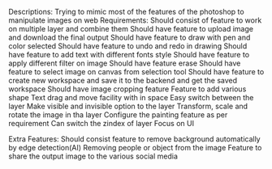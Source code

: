 Descriptions: Trying to mimic most of the features of the photoshop to manipulate images on web
Requirements:
Should consist of feature to work on multiple layer and combine them
Should have feature to upload image and download the final output
Should have feature to draw with pen and color selected
Should have feature to undo and redo in drawing
Should have feature to add text with different fonts style
Should have feature to apply different filter on image
Should have feature erase
Should have feature to select image on canvas from selection tool
Should have feature to create new workspace and save it to the backend and get the saved workspace
Should have image cropping feature
Feature to add various shape
Text drag and move facility with in space
Easy switch between the layer
Make visible and invisible option to the layer
Transform, scale and rotate the image in tha layer
Configure the painting feature as per requirement
Can switch the zindex of layer
Focus on UI

Extra Features:
Should consist feature to remove background automatically by edge detection(AI)
Removing people or object from the image
Feature to share the output image to the various social media
